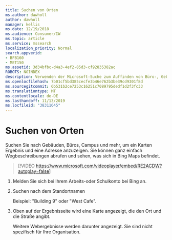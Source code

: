 ```yaml
---
title: Suchen von Orten
ms.author: dawholl
author: dawholl
manager: kellis
ms.date: 12/19/2018
ms.audience: Consumer/IW
ms.topic: article
ms.service: mssearch
localization_priority: Normal
search.appverid:
- BFB160
- MET150
ms.assetid: 3d34bfbc-d4a3-4ef2-85d3-cf92835382ac
ROBOTS: NOINDEX
description: Verwenden der Microsoft-Suche zum Auffinden von Büro-, Gebäude-und anderen Arbeitsbereichs Standorten, Abrufen von Wegbeschreibungen und mehr
ms.openlocfilehash: 7b01cf5bd385cecfe3b46e762b3be39cd9301f8d
ms.sourcegitcommit: 6b531b2ce7253c16251c7089795dedf1d2f3fc33
ms.translationtype: MT
ms.contentlocale: de-DE
ms.lasthandoff: 11/13/2019
ms.locfileid: "38311645"
---
```

# <a name="find-locations"></a>Suchen von Orten

Suchen Sie nach Gebäuden, Büros, Campus und mehr, um ein Karten Ergebnis und eine Adresse anzuzeigen. Sie können ganz einfach Wegbeschreibungen abrufen und sehen, was sich in Bing Maps befindet.

> [!VIDEO https://www.microsoft.com/videoplayer/embed/RE2ACDW?autoplay=false]
  
1. Melden Sie sich bei Ihrem Arbeits-oder Schulkonto bei Bing an.
    
2. Suchen nach dem Standortnamen
    
    Beispiel: "Building 9" oder "West Cafe".
    
3. Oben auf der Ergebnisseite wird eine Karte angezeigt, die den Ort und die Straße angibt.
    
    Weitere Webergebnisse werden darunter angezeigt. Sie sind nicht spezifisch für Ihre Organisation.

  

